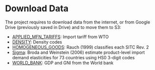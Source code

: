 # Download Data

The project requires to download data from the internet, or from Google Drive (previously saved in Drive) and to move them to S3:



- [APPLIED_MFN_TARIFFS](https://github.com/thomaspernet/VAT_rebate_quality_china/tree/master/01_data_preprocessing/00_download_data_from_/APPLIED_MFN_TARIFFS): Import tariff from WTO
- [DENSITY](https://github.com/thomaspernet/VAT_rebate_quality_china/tree/master/01_data_preprocessing/00_download_data_from_/DENSITY): Density codes 
- [HOMOGENEOUS_GOODS](https://github.com/thomaspernet/VAT_rebate_quality_china/tree/master/01_data_preprocessing/00_download_data_from_/HOMOGENEOUS_GOODS): Rauch (1999) classifies each SITC Rev. 2 
- [Sigma](https://github.com/thomaspernet/VAT_rebate_quality_china/tree/master/01_data_preprocessing/00_download_data_from_/Sigma): Broda and Weinstein (2006) estimate product-level import demand elasticities for 73 countries using HS0 3-digit codes
- [WORLD_BANK](https://github.com/thomaspernet/VAT_rebate_quality_china/tree/master/01_data_preprocessing/00_download_data_from_/WORLD_BANK): GDP and GNI from the World bank

